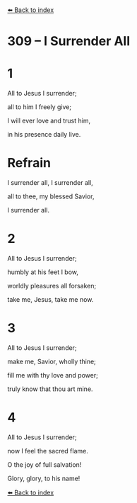 [⬅️ Back to index](../README.md)

# 309 – I Surrender All





# 1

All to Jesus I surrender;

all to him I freely give;

I will ever love and trust him,

in his presence daily live.



# Refrain

I surrender all, I surrender all,

all to thee, my blessed Savior,

I surrender all.



# 2

All to Jesus I surrender;

humbly at his feet I bow,

worldly pleasures all forsaken;

take me, Jesus, take me now.



# 3

All to Jesus I surrender;

make me, Savior, wholly thine;

fill me with thy love and power;

truly know that thou art mine.



# 4

All to Jesus I surrender;

now I feel the sacred flame.

O the joy of full salvation!

Glory, glory, to his name!

[⬅️ Back to index](../README.md)
